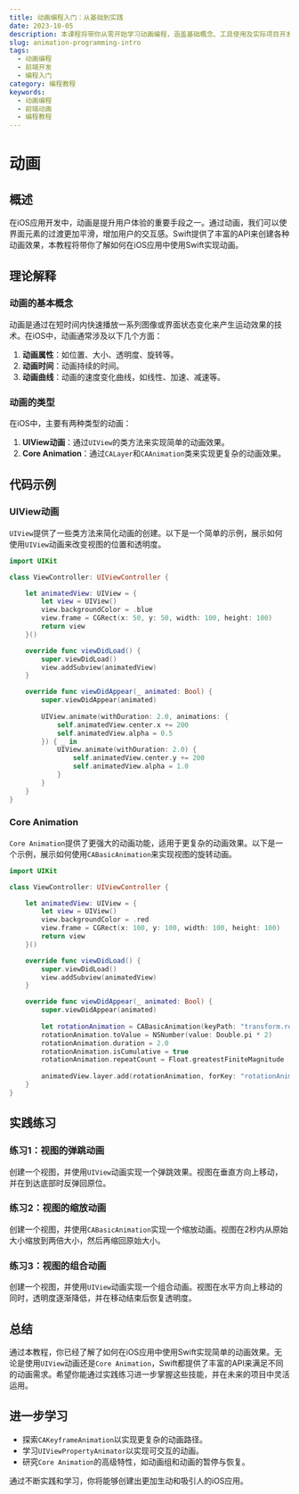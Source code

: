 ```yaml
---
title: 动画编程入门：从基础到实践
date: 2023-10-05
description: 本课程将带你从零开始学习动画编程，涵盖基础概念、工具使用及实际项目开发，适合初学者和有一定编程基础的开发者。
slug: animation-programming-intro
tags:
  - 动画编程
  - 前端开发
  - 编程入门
category: 编程教程
keywords:
  - 动画编程
  - 前端动画
  - 编程教程
---
```


# 动画

## 概述

在iOS应用开发中，动画是提升用户体验的重要手段之一。通过动画，我们可以使界面元素的过渡更加平滑，增加用户的交互感。Swift提供了丰富的API来创建各种动画效果，本教程将带你了解如何在iOS应用中使用Swift实现动画。

## 理论解释

### 动画的基本概念

动画是通过在短时间内快速播放一系列图像或界面状态变化来产生运动效果的技术。在iOS中，动画通常涉及以下几个方面：

1. **动画属性**：如位置、大小、透明度、旋转等。
2. **动画时间**：动画持续的时间。
3. **动画曲线**：动画的速度变化曲线，如线性、加速、减速等。

### 动画的类型

在iOS中，主要有两种类型的动画：

1. **UIView动画**：通过`UIView`的类方法来实现简单的动画效果。
2. **Core Animation**：通过`CALayer`和`CAAnimation`类来实现更复杂的动画效果。

## 代码示例

### UIView动画

`UIView`提供了一些类方法来简化动画的创建。以下是一个简单的示例，展示如何使用`UIView`动画来改变视图的位置和透明度。

```swift
import UIKit

class ViewController: UIViewController {

    let animatedView: UIView = {
        let view = UIView()
        view.backgroundColor = .blue
        view.frame = CGRect(x: 50, y: 50, width: 100, height: 100)
        return view
    }()

    override func viewDidLoad() {
        super.viewDidLoad()
        view.addSubview(animatedView)
    }

    override func viewDidAppear(_ animated: Bool) {
        super.viewDidAppear(animated)
        
        UIView.animate(withDuration: 2.0, animations: {
            self.animatedView.center.x += 200
            self.animatedView.alpha = 0.5
        }) { _ in
            UIView.animate(withDuration: 2.0) {
                self.animatedView.center.y += 200
                self.animatedView.alpha = 1.0
            }
        }
    }
}
```

### Core Animation

`Core Animation`提供了更强大的动画功能，适用于更复杂的动画效果。以下是一个示例，展示如何使用`CABasicAnimation`来实现视图的旋转动画。

```swift
import UIKit

class ViewController: UIViewController {

    let animatedView: UIView = {
        let view = UIView()
        view.backgroundColor = .red
        view.frame = CGRect(x: 100, y: 100, width: 100, height: 100)
        return view
    }()

    override func viewDidLoad() {
        super.viewDidLoad()
        view.addSubview(animatedView)
    }

    override func viewDidAppear(_ animated: Bool) {
        super.viewDidAppear(animated)
        
        let rotationAnimation = CABasicAnimation(keyPath: "transform.rotation.z")
        rotationAnimation.toValue = NSNumber(value: Double.pi * 2)
        rotationAnimation.duration = 2.0
        rotationAnimation.isCumulative = true
        rotationAnimation.repeatCount = Float.greatestFiniteMagnitude
        
        animatedView.layer.add(rotationAnimation, forKey: "rotationAnimation")
    }
}
```

## 实践练习

### 练习1：视图的弹跳动画

创建一个视图，并使用`UIView`动画实现一个弹跳效果。视图在垂直方向上移动，并在到达底部时反弹回原位。

### 练习2：视图的缩放动画

创建一个视图，并使用`CABasicAnimation`实现一个缩放动画。视图在2秒内从原始大小缩放到两倍大小，然后再缩回原始大小。

### 练习3：视图的组合动画

创建一个视图，并使用`UIView`动画实现一个组合动画。视图在水平方向上移动的同时，透明度逐渐降低，并在移动结束后恢复透明度。

## 总结

通过本教程，你已经了解了如何在iOS应用中使用Swift实现简单的动画效果。无论是使用`UIView`动画还是`Core Animation`，Swift都提供了丰富的API来满足不同的动画需求。希望你能通过实践练习进一步掌握这些技能，并在未来的项目中灵活运用。

## 进一步学习

- 探索`CAKeyframeAnimation`以实现更复杂的动画路径。
- 学习`UIViewPropertyAnimator`以实现可交互的动画。
- 研究`Core Animation`的高级特性，如动画组和动画的暂停与恢复。

通过不断实践和学习，你将能够创建出更加生动和吸引人的iOS应用。